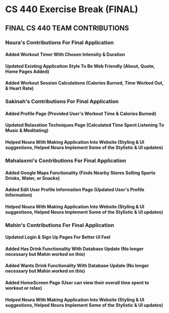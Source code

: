 # CS 440 Exercise Break (FINAL)

## FINAL CS 440 TEAM CONTRIBUTIONS

### Noura's Contributions For Final Application

#### Added Workout Timer With Chosen Intensity & Duration

#### Updated Existing Application Style To Be Web Friendly (About, Quote, Home Pages Added)

#### Added Workout Session Calculations (Calories Burned, Time Worked Out, & Heart Rate)

### Sakinah's Contributions For Final Application

#### Added Profile Page (Provided User's Workout Time & Calories Burned)

#### Updated Relaxation Techniques Page (Calculated Time Spent Listening To Music & Meditating)

#### Helped Noura With Making Application Into Website (Styling & UI suggestions, Helped Noura Implement Some of the Stylistic & UI updates)

### Mahalaxmi's Contributions For Final Application

#### Added Google Maps Functionality (Finds Nearby Stores Selling Sports Drinks, Water, or Snacks)

#### Added Edit User Profile Information Page (Updated User's Profile Information)

#### Helped Noura With Making Application Into Website (Styling & UI suggestions, Helped Noura Implement Some of the Stylistic & UI updates)

### Mahin's Contributions For Final Application

#### Updated Login & Sign Up Pages For Better UI Feel

#### Added Has Drink Functionality With Database Update (No longer necessary but Mahin worked on this)

#### Added Wants Drink Functionality With Database Update (No longer necessary but Mahin worked on this)

#### Added HomeScreen Page (User can view their overall time spent to workout or relax)

#### Helped Noura With Making Application Into Website (Styling & UI suggestions, Helped Noura Implement Some of the Stylistic & UI updates)
